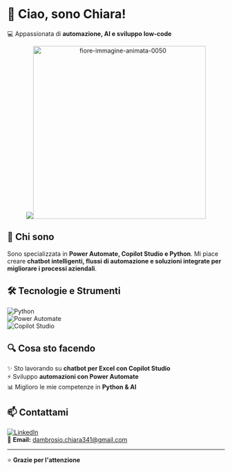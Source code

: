 # 👋 Ciao, sono Chiara!  
💻 Appassionata di **automazione, AI e sviluppo low-code**  

<p align="center">
  <img src="<a href="https://www.gifanimate.com/cat-fiori-50.htm"><img src="https://www.gifanimate.com/data/media/50/fiore-immagine-animata-0050.gif" border="0" alt="fiore-immagine-animata-0050"  width="400">
</p>

## 🚀 Chi sono  
Sono specializzata in **Power Automate, Copilot Studio e Python**. Mi piace creare **chatbot intelligenti, flussi di automazione e soluzioni integrate per migliorare i processi aziendali**.  

## 🛠️ Tecnologie e Strumenti  
![Python](https://img.shields.io/badge/Python-3776AB?style=for-the-badge&logo=python&logoColor=white)  
![Power Automate](https://img.shields.io/badge/Power%20Automate-0066FF?style=for-the-badge&logo=microsoft-power-automate&logoColor=white)  
![Copilot Studio](https://img.shields.io/badge/Microsoft%20Copilot%20Studio-00A4EF?style=for-the-badge&logo=microsoft&logoColor=white)  

## 🔍 Cosa sto facendo  
✨ Sto lavorando su **chatbot per Excel con Copilot Studio**  
⚡ Sviluppo **automazioni con Power Automate**  
📊 Miglioro le mie competenze in **Python & AI**  

## 📫 Contattami  
[![LinkedIn](https://img.shields.io/badge/LinkedIn-0077B5?style=for-the-badge&logo=linkedin&logoColor=white)](www.linkedin.com/in/chiaradambrosioai)  
📧 **Email:** [dambrosio.chiara341@gmail.com](dambrosio.chiara341@gmail.com)  

---

⭐ **Grazie per l'attenzione**
